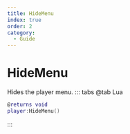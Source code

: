 ```yaml
---
title: HideMenu
index: true
order: 2
category:
  - Guide
---
```


# HideMenu
Hides the player menu.
::: tabs
@tab Lua
```lua
@returns void
player:HideMenu()
```

:::